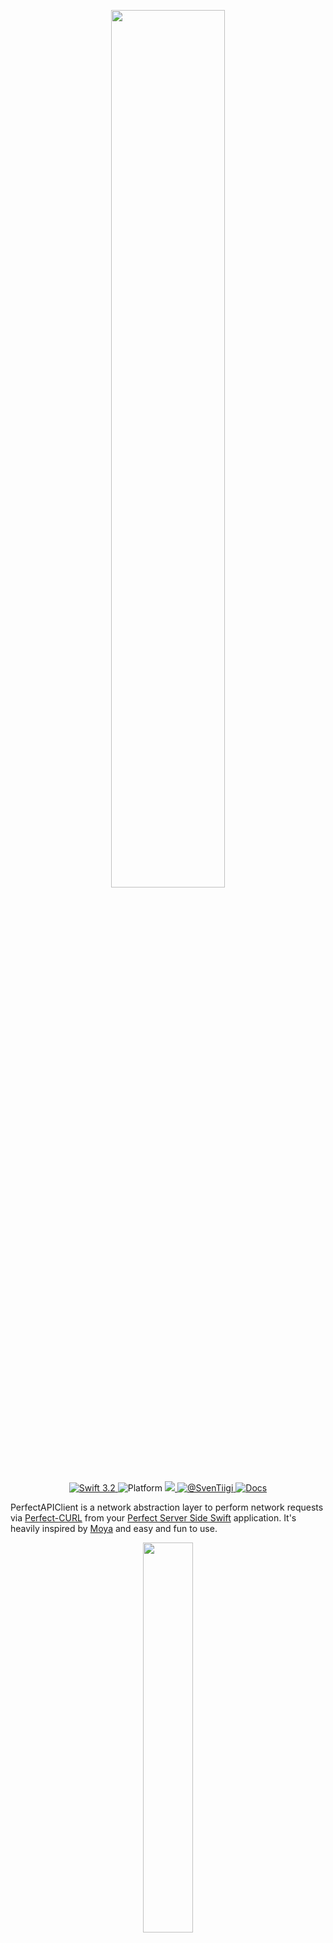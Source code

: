 <p align="center"><img src="https://raw.githubusercontent.com/SvenTiigi/PerfectAPIClient/master/.assets/logo.png" width="60%"></p>

<p align="center">
	<a href="https://developer.apple.com/swift/" target="_blank">
		<img src="https://img.shields.io/badge/Swift-4.0-orange.svg" alt="Swift 3.2">
	</a>
	<img src="https://img.shields.io/badge/platform-macOS%20%7C%20Linux-yellow.svg" alt="Platform">
	<a href="https://swift.org/package-manager/" target="_blank">
		<img src="https://rawgit.com/jlyonsmith/artwork/master/SwiftPackageManager/swiftpackagemanager-compatible.svg">
	</a>
	<a href="https://twitter.com/SvenTiigi" target="_blank">
		<img src="https://img.shields.io/badge/contact-@SvenTiigi-blue.svg" alt="@SvenTiigi">
	</a>
	<a href="https://sventiigi.github.io/PerfectAPIClient" target="_blank">
		<img src="https://github.com/SvenTiigi/PerfectAPIClient/blob/gh-pages/badge.svg" alt="Docs">
	</a>
</p>


PerfectAPIClient is a network abstraction layer to perform network requests via [Perfect-CURL](https://github.com/PerfectlySoft/Perfect-CURL) from your [Perfect Server Side Swift](https://github.com/PerfectlySoft/Perfect) application. It's heavily inspired by [Moya](https://github.com/Moya/Moya) and easy and fun to use.

<p align="center"><img src="https://raw.githubusercontent.com/SvenTiigi/PerfectAPIClient/master/.assets/diagram.png" width="40%"></p>

## Installation
To integrate using Apple's [Swift Package Manager](https://swift.org/package-manager/), add the following as a dependency to your `Package.swift`:

```swift
.package(url: "https://github.com/SvenTiigi/PerfectAPIClient.git", from: "1.0.0")
```
Here's an example `PackageDescription`:

```swift
// swift-tools-version:4.0

import PackageDescription

let package = Package(
    name: "MyPackage",
    products: [
        .library(
            name: "MyPackage",
            targets: ["MyPackage"]
        )
    ],
    dependencies: [
        .package(url: "https://github.com/SvenTiigi/PerfectAPIClient.git", from: "1.0.0")
    ],
    targets: [
        .target(
            name: "MyPackage",
            dependencies: ["PerfectAPIClient"]
        )
    ]
)
```

## Setup
In order to define the network abstraction layer with PerfectAPIClient, an enumeration will be declared to access the API endpoints. In this example we declare a [GithubAPIClient](https://github.com/SvenTiigi/PerfectAPIClient/blob/master/Tests/PerfectAPIClientTests/GithubAPI/GithubAPIClient.swift) to retrieve some Github [zen](https://api.github.com/zen) and [user information](https://api.github.com/users/sventiigi).

```swift
import PerfectHTTP
import PerfectCURL
import ObjectMapper

/// Github API Client in order to access Github API Endpoints
enum GithubAPIClient {
    /// Retrieve zen
    case zen
    /// Retrieve user info for given username
    case user(name: String)
}
```
Next up we implement the `APIClient` protocol to define the request information like base url, endpoint path, HTTP header, etc...

```swift
// MARK: APIClient

extension GithubAPIClient: APIClient {
    
    /// The base url
    var baseURL: String {
        return "https://api.github.com/"
    }
    
    /// The path for a specific endpoint
    var path: String {
        switch self {
        case .zen:
            return "zen"
        case .user(name: let name):
            return "users/\(name)"
        }
    }
    
    /// The http method
    var method: HTTPMethod {
        switch self {
        case .zen:
            return .get
        case .user:
            return .get
        }
    }
    
    /// The authentication HTTP headers
    var authenticationHeaders: [String : String]? {
        return nil
    }
    
    /// The HTTP headers for a specific endpoint
    var headers: [String : String]? {
        return ["User-Agent": "PerfectAPIClient"]
    }
    
    /// The request payload for a POST or PUT request
    var requestPayload: BaseMappable? {
        return nil
    }
    
    /// Advanced CURLRequest options like SSL or Proxy settings
    var options: [CURLRequest.Option]? {
        return nil
    }
    
    /// The mock response result for unit tests
    var mockResponseResult: APIClientResult<APIClientResponse>? {
        switch self {
        case .zen:
            let response = APIClientResponse(url: self.getRequestURL(), status: .ok, payload: "Some zen for you my friend")
            return .success(response)
        default:
            return nil
        }
    }
    
}
```
There is also an [JSONPlaceholderAPIClient](https://github.com/SvenTiigi/PerfectAPIClient/blob/master/Tests/PerfectAPIClientTests/JSONPlaceholderAPI/JSONPlaceholderAPI.swift) example available.

## Usage
PerfectAPIClient enables an easy way to access an API like this:

```swift
GithubAPIClient.zen.request { (result: APIClientResult<APIClientResponse>) in
    result.analysis(success: { (response: APIClientResponse) in
        // Do awesome stuff with the response
        print(response.url) // The request url
        print(response.status) // The response HTTP status
        print(response.payload) // The response payload
        print(response.getHTTPHeader(field: "Content-Type")) // HTTP header field
        print(response.getPayloadJSON) // The payload as JSON/Dictionary
        print(response.getMappablePayload(type: SomethingMappable.self)) // Map payload into an object
    }, failure: { (error: Error) in
        // Oh boy you are in trouble 😨
    }
}
```

Or even retrieve an `JSON` response as an automatically `Mappable` object.

```swift
GithubAPIClient.user(name: "sventiigi").request(mappable: User.self) { (result: APIClientResult<User>) in
    result.analysis(success: { (user: User) in
        // Do awesome stuff with the user
        print(user.name) // Sven Tiigi
    }, failure: { (error: Error) in
        // Oh boy you are in trouble again 😱
    }
}
```

The user object in this example implements the `Mappable` protocol based on the [ObjectMapper](https://github.com/Hearst-DD/ObjectMapper) library to perform the mapping between the struct/class and `JSON`.

```swift
import ObjectMapper

struct User {
    /// The identifier
    var id: Int?
    /// The users full name
    var name: String?
    /// The user type
    var type: String?
}

// MARK: Mappable

extension User: Mappable {
    /// ObjectMapper initializer
    init?(map: Map) {}
    
    /// Mapping
    mutating func mapping(map: Map) {
        self.id     <- map["id"]
        self.name   <- map["name"]
        self.type   <- map["type"]
    }
}
```

## Advanced Usage

### Modify Request URL
By overriding the `modify(requestURL ...)` function you can update the constructed request URL from baseURL and path. It's handy when you want to add a `Token` query parameter to your request url everytime instead of adding it to every path.

```swift
public func modify(requestURL: inout String) {
    requestURL += "&token=42"
}
```

### Modify JSON before Mapping
By overriding the `modify(responseJSON ...)` function you can update the response JSON before it's being mapped from JSON to your mappable type. It's handy when the response JSON is wrapped inside a `result` property.

```swift
public func modify(responseJSON: inout [String: Any], mappable: BaseMappable.Type) {
    // Try to retrieve JSON from result property
    responseJSON = responseJSON["result"] as? [String: Any] ?? responseJSON
}
```

## Logging
By overrding the following two functions you cab add logging to your request before the request started and when a response is retrieved or something else you might want to do.

### Will Perform Request
By overriding the `willPerformRequest` function you can perform logging operation or something else your might want to do, before the request of an `APIClient` will be executed.

```swift
func willPerformRequest(url: String, options: [CURLRequest.Option]) {
    print("Will perform request \(url) with options: \(options)")
}
```

### Did Retrieve Response
By overriding the `didRetrieveResponse` function you can perform logging operation or something else your might want to do, after the response of an request for an `APIClient` is being retrieved.

```swift
func didRetrieveResponse(url: String, options: [CURLRequest.Option], result: APIClientResult<APIClientResponse>) {
    print("Did retrieve response for request \(url) with options: \(options) and result: \(result)")
}
```

## Mocking (Unit-Tests)
In order to add mocking to your APIClient for unit testing your application you can return an `APIClientResult` via the `mockResponseResult` protocol variable. The `mockResponseResult` is only used when you return an `APIClientResult` and the current runtime is under `XCTest`.

```swift
var mockResponseResult: APIClientResult<APIClientResponse>? {
    switch self {
    case .zen:
        let response = APIClientResponse(url: self.getRequestURL(), status: .ok, payload: "Keep it logically awesome.")
        return .success(response)
    default:
        return nil
    }
}
```
For more details checkout the [PerfectAPIClientTests.swift](https://github.com/SvenTiigi/PerfectAPIClient/blob/master/Tests/PerfectAPIClientTests/PerfectAPIClientTests.swift) file.

## Slashes
When your ask yourself where to put the slash `/` when returning a String for `baseURL` and `path` 🤔

This is the recommended way ☝️:

```swift
/// The base url
var baseURL: String {
    return "https://api.awesome.com/"
}
    
/// The path for a specific endpoint
var path: String {
    return "users"
}
```
Put a slash at the end of your `baseURL` and skip the slash at the beginning of your `path`. But don't worry `APIClient` has a default implementation for the `getRequestURL()` function which add a slash to the `baseURL` if you forgot it and remove the first character of your `path` if it's a slash. If you want to change the behavior just override the function 👌.

## RawRepresentable
As most of your enumeration cases will be mixed with [Associated Values](https://developer.apple.com/library/content/documentation/Swift/Conceptual/Swift_Programming_Language/Enumerations.html#//apple_ref/doc/uid/TP40014097-CH12-ID148) and some without, it's hard to retrieve the enumerations name as a String because you can't declare an Enumeration with associated values like this: 

``` swift
// Error: enum with raw type cannot have cases with arguments
enum GithubAPIClient: String {
    case zen
    case user(name: String)
}
```

So here is an example to retrieve the enumeration name via the `rawValue` property from the `RawRepresentable` protocol:

```swift
enum GithubAPIClient {
    // Without associated value
    case zen
    // With associated value
    case user(name: String)
}

extension GithubAPIClient: RawRepresentable {
    
    /// Associated type RawValue as String
    typealias RawValue = String
    
    /// RawRepresentable initializer. Which always returns nil
    ///
    /// - Parameters:
    ///   - rawValue: The rawValue
    init?(rawValue: String) {
        // Returning nil to avoid constructing enum with String
        return nil
    }
    
    /// The enumeration name as String
    var rawValue: RawValue {
        // Retrieve label via Mirror for Enum with associcated value
        guard let label = Mirror(reflecting: self).children.first?.label else {
            // Return String describing self enumeration with no asscoiated value
            return String(describing: self)
        }
        // Return label
        return label
    }
    
}
```
Full example [GithubAPIClient.swift](https://github.com/SvenTiigi/PerfectAPIClient/blob/master/Tests/PerfectAPIClientTests/GithubAPI/GithubAPIClient.swift)

#### Usage

```swift
print(GithubAPIClient.zen.rawValue) // zen
print(GithubAPIClient.user(name: "sventiigi").rawValue) // user
```

Awesome 😎

## Linux Build Notes
Ensure that you have installed `libcurl`.

```
sudo apt-get install libcurl4-openssl-dev
```
If you run into problems with `JSON-Mapping` on `Int` and `Double` values using the [ObjectMapper](https://github.com/Hearst-DD/ObjectMapper) library under Linux, please see this [issue](https://github.com/Hearst-DD/ObjectMapper/issues/884).

## Dependencies
PerfectAPIClient is using the following dependencies:

* [Perfect-HTTP](https://github.com/PerfectlySoft/Perfect-HTTP)
* [Perfect-CURL](https://github.com/PerfectlySoft/Perfect-CURL)
* [ObjectMapper](https://github.com/Hearst-DD/ObjectMapper)
* [SwiftEnv](https://github.com/eman6576/SwiftEnv)

## Contributing
Contributions are very welcome 🙌 🤓

## To-Do

- [ ] Improve Unit-Tests
- [ ] Improve Linux compatibility
- [ ] Add Travis CI

## License

```
MIT License

Copyright (c) 2017 Sven Tiigi

Permission is hereby granted, free of charge, to any person obtaining a copy
of this software and associated documentation files (the "Software"), to deal
in the Software without restriction, including without limitation the rights
to use, copy, modify, merge, publish, distribute, sublicense, and/or sell
copies of the Software, and to permit persons to whom the Software is
furnished to do so, subject to the following conditions:

The above copyright notice and this permission notice shall be included in all
copies or substantial portions of the Software.

THE SOFTWARE IS PROVIDED "AS IS", WITHOUT WARRANTY OF ANY KIND, EXPRESS OR
IMPLIED, INCLUDING BUT NOT LIMITED TO THE WARRANTIES OF MERCHANTABILITY,
FITNESS FOR A PARTICULAR PURPOSE AND NONINFRINGEMENT. IN NO EVENT SHALL THE
AUTHORS OR COPYRIGHT HOLDERS BE LIABLE FOR ANY CLAIM, DAMAGES OR OTHER
LIABILITY, WHETHER IN AN ACTION OF CONTRACT, TORT OR OTHERWISE, ARISING FROM,
OUT OF OR IN CONNECTION WITH THE SOFTWARE OR THE USE OR OTHER DEALINGS IN THE
SOFTWARE.
```
